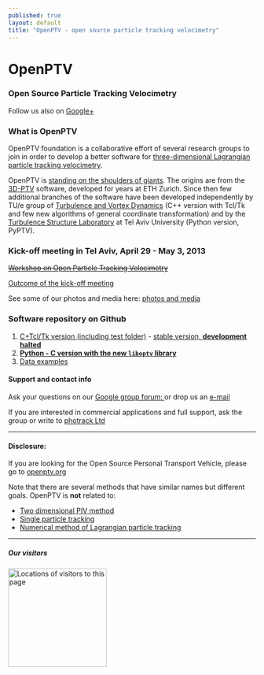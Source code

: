 ```yaml
---
published: true
layout: default
title: "OpenPTV - open source particle tracking velocimetry"
---
```


# OpenPTV  

### Open Source Particle Tracking Velocimetry 

Follow us also on <a href="https://plus.google.com/101512342198902345717" rel="publisher">Google+</a>


### What is OpenPTV
OpenPTV foundation is a collaborative effort of several research groups to join in order to develop a better software for [three-dimensional Lagrangian particle tracking velocimetry](http://en.wikipedia.org/wiki/Particle_tracking_velocimetry). 


OpenPTV is [standing on the shoulders of giants](http://en.wikipedia.org/wiki/Standing_on_the_shoulders_of_giants). 
The origins are from the [3D-PTV](http://3dptv.github.com) software, developed for years at ETH Zurich. Since then few additional branches of the software have been developed independently by TU/e group of [Turbulence and Vortex Dynamics](http://www.tue.nl/en/university/departments/applied-physics/research/transport-physics/turbulence-and-vortex-dynamics-wdy/) (C++ version with Tcl/Tk and few new algorithms of general coordinate transformation) and by the [Turbulence Structure Laboratory](http://www.eng.tau.ac.il/turbulencelab) at Tel Aviv University (Python version, PyPTV). 


### Kick-off meeting in Tel Aviv, April 29 - May 3, 2013


[<del>Workshop on Open Particle Tracking Velocimetry</del>](http://openptv.github.com/cost-meeting-tel-aviv.html)

[Outcome of the kick-off meeting](http://openptv.github.com/post-meeting.html)

See some of our photos and media here: [photos and media](http://www.openptv.net/media.html "Photos and media")



### Software repository on Github 

1. [C+Tcl/Tk version (including test folder)](http://github.com/OpenPTV/C-TclTk)  - [stable version, **development halted**](http://openptv.github.com/post-meeting.html) 
2. [**Python - C version with the new `liboptv` library**](http://github.com/openptv/openptv-python) 
3. [Data examples](http://github.com/OpenPTV/examples)  





#### Support and contact info

Ask your questions on our [Google group forum: ](https://groups.google.com/forum/#!forum/openptv) or drop us an [e-mail](mailto:openptv@gmail.com)

If you are interested in commercial applications and full support, ask the group or write to [photrack Ltd](http://www.photrack.ch)

-----

#### Disclosure:

If you are looking for the Open Source Personal Transport Vehicle, please go to [openptv.org](http://www.openptv.org)

Note that there are several methods that have similar names but different goals. OpenPTV is **not** related to:  

* [Two dimensional PIV method](http://en.wikipedia.org/wiki/Particle_tracking_velocimetry)  
* [Single particle tracking](http://en.wikipedia.org/wiki/Single_particle_tracking)  
* [Numerical method of Lagrangian particle tracking](http://en.wikipedia.org/wiki/Lagrangian_particle_tracking)

------
##### Our visitors
<a href="http://www2.clustrmaps.com/user/84410cc6c">
<img src="http://www2.clustrmaps.com/stats/maps-no_clusters/www.openptv.net-thumb.jpg" alt="Locations of visitors to this page" width=200px/>
</a>
